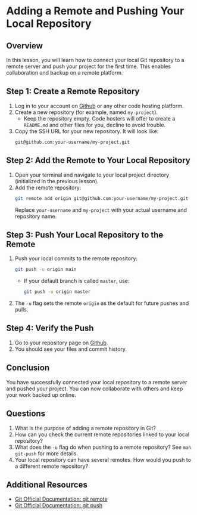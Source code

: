 # Adding a Remote and Pushing Your Local Repository

## Overview
In this lesson, you will learn how to connect your local Git repository to a remote server and push your project for the first time. This enables collaboration and backup on a remote platform.

## Step 1: Create a Remote Repository

1. Log in to your account on [Github](github.com) or any other code hosting platform.
2. Create a new repository (for example, named `my-project`).
   - Keep the repository empty. Code hosters will offer to create a `README.md` and other files for you, decline to avoid trouble.
3. Copy the SSH URL for your new repository. It will look like:
   ```
   git@github.com:your-username/my-project.git
   ```

## Step 2: Add the Remote to Your Local Repository

1. Open your terminal and navigate to your local project directory (initialized in the previous lesson).
2. Add the remote repository:
   ```bash
   git remote add origin git@github.com:your-username/my-project.git
   ```
   Replace `your-username` and `my-project` with your actual username and repository name.

## Step 3: Push Your Local Repository to the Remote

1. Push your local commits to the remote repository:
   ```bash
   git push -u origin main
   ```
   - If your default branch is called `master`, use:
     ```bash
     git push -u origin master
     ```
2. The `-u` flag sets the remote `origin` as the default for future pushes and pulls.

## Step 4: Verify the Push

1. Go to your repository page on [Github](https://github.com).
2. You should see your files and commit history.

## Conclusion
You have successfully connected your local repository to a remote server and pushed your project. You can now collaborate with others and keep your work backed up online.

## Questions
1. What is the purpose of adding a remote repository in Git?
2. How can you check the current remote repositories linked to your local repository?
3. What does the `-u` flag do when pushing to a remote repository? See `man git-push` for more details.
4. Your local repository can have several remotes. How would you push to a different remote repository?


## Additional Resources
- [Git Official Documentation: git remote](https://git-scm.com/docs/git-remote)
- [Git Official Documentation: git push](https://git-scm.com/docs/git-push)
